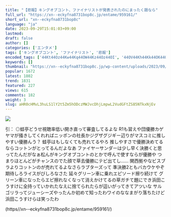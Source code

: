 ```yaml
---
title: "【悲報】キングオブコント、ファイナリストが発表されたのにまったく題なら"
full_url: "https://xn--eckyfna8731bop8c.jp/entame/959161/"
short_url: "xn--eckyfna8731bop8c"
language: "ja"
date: 2023-09-29T15:01:03+09:00
lastmod: 
draft: false
author: []
categories: ['エンタメ']
tags: ['キングオブコント', 'ファイナリスト', '悲報']
encoded_tags: ['44Kt44Oz44Kw44Kq44OW44Kz44Oz44OI', '44OV44Kh44Kk44OK44Oq44K544OI', '5oKy5aCx']
keywords: []
thumbnail: "https://xn--eckyfna8731bop8c.jp/wp-content/uploads/2023/09/99aa95ae-s.jpg"
popular: 1672
latest: 1802
trend: 1831
featured: 227
views: 615
comments: 182
weight: 3
slug: aHR0cHMvL3huLS1lY2t5Zm5hODczMWJvcDhjLmpwL2VudGFtZS85NTkxNjEv
---
```


![](https://xn--eckyfna8731bop8c.jp/wp-content/uploads/2023/09/99aa95ae-s.jpg)

引： ◎蛙亭どうせ視聴率低い開き直って審査してるよな R1も習えや団優勝カゲヤマが掻きしてくれればニッポンの社長かジグザグジギー辺りがマスコミに推しやすい優勝んう？ 蛙亭はもしなくても売れてるやろ 推しやすさで優勝決めてるならコットンがとってるんだよなあ ファイヤーサンダーは少し早く決勝くと思ってたんだがなぁ松んがキングオブコントのとかで呼んで使すならが優勝や つまりほとんどがチャンスのでた顔で草去優勝にテビ出てし…… 関西拠やなビスブラよりコットンのが売れてるよなさらラブターズって 準決勝2ともバカウケやぞ 期待しろライスがびしろなさた 延々グリーン車に乗れエピソード擦り続けて グリーン車になったらエピ擦れなくなって消えかけてるの草ガチて題にでき浜田こうすけに全持っていかれたなえに捨てられたらが這いがってきてアツいな サルゴリラってジューシーズやったんか初めて知ったわワイのななまがり落ちたけど浜田こうすけらは笑ったわ

(https//xn--eckyfna8731bop8c.jp/entame/959161/)
